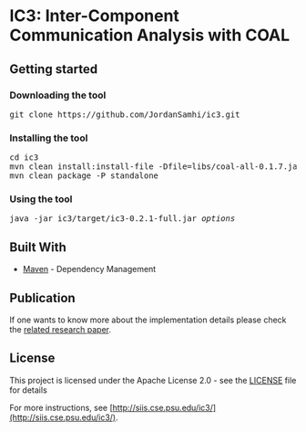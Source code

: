 # IC3: Inter-Component Communication Analysis with COAL

## Getting started

### Downloading the tool

<pre>
git clone https://github.com/JordanSamhi/ic3.git
</pre>

### Installing the tool

<pre>
cd ic3
mvn clean install:install-file -Dfile=libs/coal-all-0.1.7.jar -DgroupId=edu.psu.cse.siis -DartifactId=coal -Dversion=0.1.7 -Dpackaging=jar
mvn clean package -P standalone
</pre>

### Using the tool

<pre>
java -jar ic3/target/ic3-0.2.1-full.jar <i>options</i>
</pre>

## Built With

* [Maven](https://maven.apache.org/) - Dependency Management

## Publication

If one wants to know more about the implementation details please check the [related research paper](https://docteau.github.io/pubs/octeau-icse15.pdf).

## License

This project is licensed under the Apache License 2.0 - see the [LICENSE](LICENSE.txt) file for details

For more instructions, see [http://siis.cse.psu.edu/ic3/](http://siis.cse.psu.edu/ic3/).
